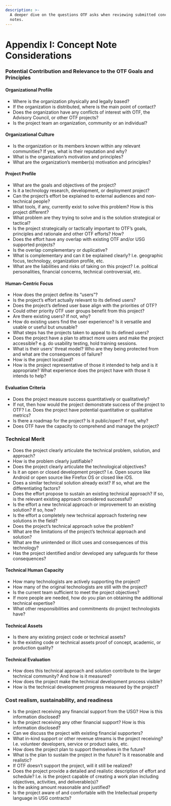 ```yaml
---
description: >-
  A deeper dive on the questions OTF asks when reviewing submitted concept
  notes.
---
```


# Appendix I: Concept Note Considerations

### Potential Contribution and Relevance to the OTF Goals and Principles

#### Organizational Profile

* Where is the organization physically and legally based? 
* If the organization is distributed, where is the main point of contact? 
* Does the organization have any conflicts of interest with OTF, the Advisory Council, or other OTF projects? 
* Is the project team an organization, community or an individual?

#### Organizational Culture

* Is the organization or its members known within any relevant communities? If yes, what is their reputation and why? 
* What is the organization’s motivation and principles? 
* What are the organization’s member\(s\) motivation and principles?

#### Project Profile

* What are the goals and objectives of the project? 
* Is it a technology research, development, or deployment project? 
* Can the project’s effort be explained to external audiences and non-technical people? 
* What tools, if any, currently exist to solve this problem? How is this project different? 
* What problem are they trying to solve and is the solution strategical or tactical? 
* Is the project strategically or tactically important to OTF’s goals, principles and rationale and other OTF efforts? How? 
* Does the effort have any overlap with existing OTF and/or USG supported projects? 
* Is the overlap complementary or duplicative? 
* What is complementary and can it be explained clearly? I.e. geographic focus, technology, organization profile, etc. 
* What are the liabilities and risks of taking on this project? I.e. political personalities, financial concerns, technical controversial, etc.

#### Human-Centric Focus

* How does the project define its “users”? 
* Is the project’s effort actually relevant to its defined users? 
* Does the project’s defined user base align with the priorities of OTF? 
* Could other priority OTF user groups benefit from this project? 
* Are there existing users? If not, why? 
* How do existing users find the user experience? Is it versatile and usable or useful but unusable? 
* What steps has the projects taken to appeal to its defined users? 
* Does the project have a plan to attract more users and make the project accessible? e.g. do usability testing, hold training sessions. 
* What is their users' threat model? Who are they being protected from and what are the consequences of failure? 
* How is the project localized? 
* How is the project representative of those it intended to help and is it appropriate? What experience does the project have with those it intends to help?

#### Evaluation Criteria

* Does the project measure success quantitatively or qualitatively? 
* If not, then how would the project demonstrate success of the project to OTF? I.e. Does the project have potential quantitative or qualitative metrics? 
* Is there a roadmap for the project? Is it public/open? If not, why? 
* Does OTF have the capacity to comprehend and manage the project?

### Technical Merit

* Does the project clearly articulate the technical problem, solution, and approach? 
* How is the problem clearly justifiable? 
* Does the project clearly articulate the technological objectives? 
* Is it an open or closed development project? I.e. Open source like Android or open source like Firefox OS or closed like iOS. 
* Does a similar technical solution already exist? If so, what are the differentiating factors? 
* Does the effort propose to sustain an existing technical approach? If so, is the relevant existing approach considered successful? 
* Is the effort a new technical approach or improvement to an existing solution? If so, how? 
* Is the effort a completely new technical approach fostering new solutions in the field? 
* Does the project’s technical approach solve the problem? 
* What are the limitations of the project’s technical approach and solution? 
* What are the unintended or illicit uses and consequences of this technology? 
* Has the project identified and/or developed any safeguards for these consequences?

#### Technical Human Capacity 

* How many technologists are actively supporting the project? 
* How many of the original technologists are still with the project? 
* Is the current team sufficient to meet the project objectives? 
* If more people are needed, how do you plan on obtaining the additional technical expertise? 
* What other responsibilities and commitments do project technologists have? 

#### Technical Assets 

* Is there any existing project code or technical assets? 
* Is the existing code or technical assets proof of concept, academic, or production quality?

#### Technical Evaluation

* How does this technical approach and solution contribute to the larger technical community? And how is it measured? 
* How does the project make the technical development process visible? 
* How is the technical development progress measured by the project?

### Cost realism, sustainability, and readiness

* Is the project receiving any financial support from the USG? How is this information disclosed? 
* Is the project receiving any other financial support? How is this information disclosed? 
* Can we discuss the project with existing financial supporters? 
* What in-kind support or other revenue streams is the project receiving? I.e. volunteer developers, service or product sales, etc. 
* How does the project plan to support themselves in the future? 
* What is the plan to sustain the project in the future? Is it reasonable and realistic? 
* If OTF doesn’t support the project, will it still be realized? 
* Does the project provide a detailed and realistic description of effort and schedule? I.e. is the project capable of creating a work plan including objectives, activities, and deliverable\(s\)? 
* Is the asking amount reasonable and justified? 
* Is the project aware of and comfortable with the Intellectual property language in USG contracts?

